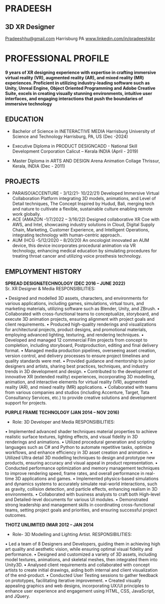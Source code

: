 
# PRADEESH
## 3D XR Designer

 Pradeeshhu@gmail.com
 Harrisburg PA 
 www.linkedin.com/in/pradeeshkbr

# PROFESSIONAL PROFILE

#### 9 years of XR designing experience with expertise in crafting immersive virtual reality (VR), augmented reality (AR), and mixed reality (MR) experiences. Proficient in utilizing industry-leading software such as Unity, Unreal Engine, Object Oriented Programming and Adobe Creative Suite, excels in creating visually stunning environments, intuitive user interfaces, and engaging interactions that push the boundaries of immersive technology

## EDUCATION
- Bachelor of Science in INETERACTIVE MEDIA Harrisburg University of Science and Technology Harrisburg, PA, US (Dec -2024)
						       		
- Executive Diploma in PRODUCT DESIGNCADD - National Skill Development Corporation Calicut – Kerala INDIA (April - 2019) 
	 			        		
- Master Diploma in ARTS AND DESIGN Arena Animation Collage Thrissur, Kerala, INDIA (Dec - 2011)

## PROJECTS
- PARAISO(ACCENTURE - 3/12/21- 10/22/21)  Developed Immersive Virtual Collaboration Platform integrating 3D models, animations, and Level of Detail techniques, The Concept Inspired by Hudud, Bali, merging tech and nature to cultivate a flexible, sustainable culture enabling remote work globally.
- ACE (AMAZON -1/7/2022 – 3/16/22) Designed collaborative XR Coe with AWS, and Intel, showcasing industry solutions in Cloud, Digital Supply Chain, Marketing, Customer Experience, and Intelligent Operations, integrating technology with human-centric approach..
- AUM (HCG -5/12/2020 – 8/20/20) An oncologist innovated an AUM device, this device incorporates procedural animation via VR technology, enhancing medical education by simulating procedures for treating throat cancer and utilizing voice prosthesis technology.


## EMPLOYMENT HISTORY


**SPREAD DESIGN&TECHNOLOGY (DEC 2016 – JUNE 2022)**  
Sr. XR Designer & Media
RESPONSIBILITIES: 

•	Designed and modelled 3D assets, characters, and environments for various applications, including games, simulations, virtual tours, and marketing materials, utilizing software such as Blender, Unity, and ZBrush.
•	Collaborated with cross-functional teams to conceptualize, storyboard, and execute 3D animation projects, ensuring alignment with project goals and client requirements.
•	Produced high-quality renderings and visualizations for architectural projects, product designs, and promotional materials, employing advanced lighting, texturing, and rendering techniques.
•	Developed and managed 12 commercial Film projects from concept to completion, including storyboard, Postproduction, editing and final delivery format.
•	Managed media production pipelines, overseeing asset creation, version control, and delivery processes to ensure project timelines and quality standards were met.
•	Provided guidance and mentorship to junior designers and artists, sharing best practices, techniques, and industry trends in 3D development and design.
•	Contributed to the development of innovative XR (extended reality) experiences, incorporating 3D modelling, animation, and interactive elements for virtual reality (VR), augmented reality (AR), and mixed reality (MR) applications.
•	Collaborated with teams from various companies and studios (including Accenture, Target, Tata Consultancy Services, etc.) to provide creative solutions and development support for projects.



**PURPLE FRAME TECHNOLOGY (JAN 2014 – NOV 2016)**  
- Role: 3D Developer and Media
RESPONSIBILITIES: 

•	Implemented advanced shader techniques material properties to achieve realistic surface textures, lighting effects, and visual fidelity in 3D renderings and animations.
•	Utilized procedural generation and scripting languages such as C# and Python to automate repetitive tasks, optimize workflows, and enhance efficiency in 3D asset creation and animation.
•	Utilized Ultra detail 3D modelling techniques to design and prototype new products, ensuring accuracy and visual appeal in product representation.
•	Conducted performance optimization and memory management techniques to improve rendering speed, frame rates, and overall performance in real-time 3D applications and games.
•	Implemented physics-based simulations and dynamics systems to accurately simulate real-world interactions, such as gravity, collision detection, and particle effects, enhancing realism in 3D environments.
•	Collaborated with business analysts to craft both High-level and Detailed-level documents for various UI modules.
•	Demonstrated strong leadership and management skills in coordinating cross-functional teams, setting project goals and priorities, and ensuring successful project outcomes.



**THOTZ UNLIMITED  (MAR 2012 – JAN 2014**  
- Role- 3D Modelling and Lighting Artist.
RESPONSIBILITIES: 

•	Led a team of 8 Designers and Developers, guiding them in achieving high art quality and aesthetic vision, while ensuring optimal visual fidelity and performance.
•	Designed and customized a variety of 3D assets, including model textures, animations, and skeletal meshes, then integrated them into Unity3D.
•	Analysed client requirements and collaborated with concept artists to create initial drawings, aiding both internal and client visualization of the end-product.
•	Conducted User Testing sessions to gather feedback on prototypes, facilitating iterative improvement.
•	Created visually appealing graphics and web designs, incorporating UX/UI principles to enhance user experience and engagement using HTML, CSS, JavaScript, and JQuery.




























